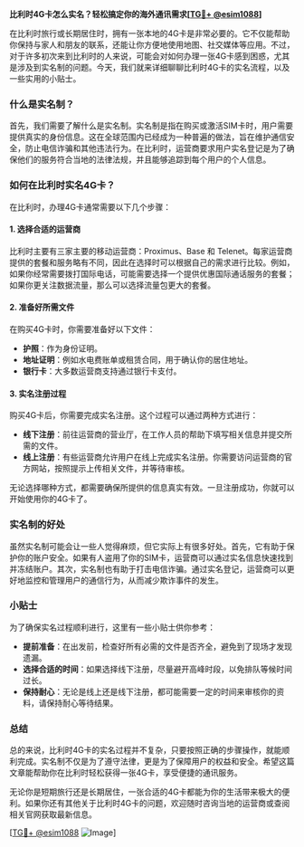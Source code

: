 **比利时4G卡怎么实名？轻松搞定你的海外通讯需求[[TG💪+ @esim1088](https://t.me/s/esim1088)]**

在比利时旅行或长期居住时，拥有一张本地的4G卡是非常必要的。它不仅能帮助你保持与家人和朋友的联系，还能让你方便地使用地图、社交媒体等应用。不过，对于许多初次来到比利时的人来说，可能会对如何办理一张4G卡感到困惑，尤其是涉及到实名制的问题。今天，我们就来详细聊聊比利时4G卡的实名流程，以及一些实用的小贴士。

### 什么是实名制？

首先，我们需要了解什么是实名制。实名制是指在购买或激活SIM卡时，用户需要提供真实的身份信息。这在全球范围内已经成为一种普遍的做法，旨在维护通信安全，防止电信诈骗和其他违法行为。在比利时，运营商要求用户实名登记是为了确保他们的服务符合当地的法律法规，并且能够追踪到每个用户的个人信息。

### 如何在比利时实名4G卡？

在比利时，办理4G卡通常需要以下几个步骤：

#### 1. 选择合适的运营商

比利时主要有三家主要的移动运营商：Proximus、Base 和 Telenet。每家运营商提供的套餐和服务略有不同，因此在选择时可以根据自己的需求进行比较。例如，如果你经常需要拨打国际电话，可能需要选择一个提供优惠国际通话服务的套餐；如果你更关注数据流量，那么可以选择流量包更大的套餐。

#### 2. 准备好所需文件

在购买4G卡时，你需要准备好以下文件：
- **护照**：作为身份证明。
- **地址证明**：例如水电费账单或租赁合同，用于确认你的居住地址。
- **银行卡**：大多数运营商支持通过银行卡支付。

#### 3. 实名注册过程

购买4G卡后，你需要完成实名注册。这个过程可以通过两种方式进行：
- **线下注册**：前往运营商的营业厅，在工作人员的帮助下填写相关信息并提交所需的文件。
- **线上注册**：有些运营商允许用户在线上完成实名注册。你需要访问运营商的官方网站，按照提示上传相关文件，并等待审核。

无论选择哪种方式，都需要确保所提供的信息真实有效。一旦注册成功，你就可以开始使用你的4G卡了。

### 实名制的好处

虽然实名制可能会让一些人觉得麻烦，但它实际上有很多好处。首先，它有助于保护你的账户安全。如果有人盗用了你的SIM卡，运营商可以通过实名信息快速找到并冻结账户。其次，实名制也有助于打击电信诈骗。通过实名登记，运营商可以更好地监控和管理用户的通信行为，从而减少欺诈事件的发生。

### 小贴士

为了确保实名过程顺利进行，这里有一些小贴士供你参考：
- **提前准备**：在出发前，检查好所有必需的文件是否齐全，避免到了现场才发现遗漏。
- **选择合适的时间**：如果选择线下注册，尽量避开高峰时段，以免排队等候时间过长。
- **保持耐心**：无论是线上还是线下注册，都可能需要一定的时间来审核你的资料，请保持耐心等待结果。

### 总结

总的来说，比利时4G卡的实名过程并不复杂，只要按照正确的步骤操作，就能顺利完成。实名制不仅是为了遵守法律，更是为了保障用户的权益和安全。希望这篇文章能帮助你在比利时轻松获得一张4G卡，享受便捷的通讯服务。

无论你是短期旅行还是长期居住，一张合适的4G卡都能为你的生活带来极大的便利。如果你还有其他关于比利时4G卡的问题，欢迎随时咨询当地的运营商或查阅相关官网获取最新信息。

[[TG💪+ @esim1088](https://t.me/s/esim1088) ![Image](https://i.postimg.cc/4NQfJmqS/Snipaste-2025-05-13-00-14-12.png)]